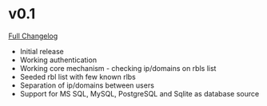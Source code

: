# v0.1
[Full Changelog](https://gitlab.com/herd-panel/rbl-tracker/-/compare/main...v0.1)

- Initial release
- Working authentication
- Working core mechanism - checking ip/domains on rbls list
- Seeded rbl list with few known rlbs
- Separation of ip/domains between users
- Support for MS SQL, MySQL, PostgreSQL and Sqlite as database source
